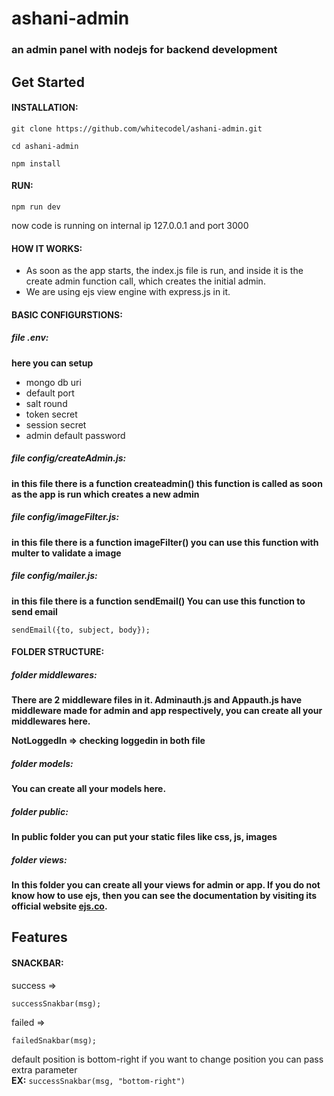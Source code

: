 # ashani-admin

### an admin panel with nodejs for backend development

## Get Started

#### INSTALLATION:
    git clone https://github.com/whitecodel/ashani-admin.git

    cd ashani-admin

    npm install

#### RUN:
    npm run dev

now code is running on internal ip 127.0.0.1 and port 3000

#### HOW IT WORKS:
- As soon as the app starts, the index.js file is run, and inside it is the create admin function call, which creates the initial admin.
- We are using ejs view engine with express.js in it.

#### BASIC CONFIGURSTIONS:

##### **file .env:**  
**here you can setup**  
- mongo db uri
- default port
- salt round
- token secret
- session secret
- admin default password

##### **file config/createAdmin.js:** 
**in this file there is a function createadmin() this function is called as soon as the app is run which creates a new admin**

##### **file config/imageFilter.js:** 
**in this file there is a function imageFilter() you can use this function with multer to validate a image**

##### **file config/mailer.js:** 
**in this file there is a function sendEmail() You can use this function to send email**  

    sendEmail({to, subject, body});

#### FOLDER STRUCTURE:

##### **folder middlewares:** 
**There are 2 middleware files in it. Adminauth.js and Appauth.js have middleware made for admin and app respectively, you can create all your middlewares here.**  

**NotLoggedIn => checking loggedin in both file**

##### **folder models:** 
**You can create all your models here.**

##### **folder public:** 
**In public folder you can put your static files like css, js, images**

##### **folder views:** 
**In this folder you can create all your views for admin or app. If you do not know how to use ejs, then you can see the documentation by visiting its official website [ejs.co](https://ejs.co/).**

## Features

#### SNACKBAR: 
success =>  

    successSnakbar(msg);
failed =>  

    failedSnakbar(msg);

default position is bottom-right if you want to change position you can pass extra parameter  
**EX:** `successSnakbar(msg, "bottom-right")`

